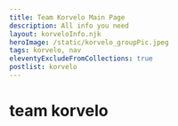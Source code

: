 ```yaml
---
title: Team Korvelo Main Page
description: All info you need 
layout: korveloInfo.njk
heroImage: /static/korvelo_groupPic.jpeg
tags: korvelo, nav
eleventyExcludeFromCollections: true
postlist: korvelo
---
```


# team korvelo
